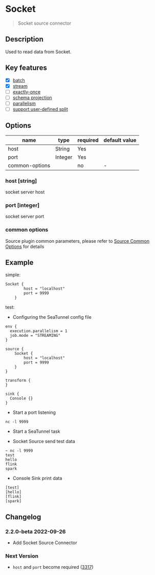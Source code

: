 # Socket

> Socket source connector

## Description

Used to read data from Socket.

## Key features

- [x] [batch](../../concept/connector-v2-features.md)
- [x] [stream](../../concept/connector-v2-features.md)
- [ ] [exactly-once](../../concept/connector-v2-features.md)
- [ ] [schema projection](../../concept/connector-v2-features.md)
- [ ] [parallelism](../../concept/connector-v2-features.md)
- [ ] [support user-defined split](../../concept/connector-v2-features.md)

##  Options

| name           | type   | required | default value |
| -------------- |--------|----------|---------------|
| host           | String | Yes      |               |
| port           | Integer| Yes      |               |
| common-options |        | no       | -             |

### host [string]
socket server host

### port [integer]

socket server port

### common options 

Source plugin common parameters, please refer to [Source Common Options](common-options.md) for details

## Example

simple:

```hocon
Socket {
        host = "localhost"
        port = 9999
    }
```

test:

* Configuring the SeaTunnel config file

```hocon
env {
  execution.parallelism = 1
  job.mode = "STREAMING"
}

source {
    Socket {
        host = "localhost"
        port = 9999
    }
}

transform {
}

sink {
  Console {}
}

```

* Start a port listening

```shell
nc -l 9999
```

* Start a SeaTunnel task

* Socket Source send test data

```text
~ nc -l 9999
test
hello
flink
spark
```

* Console Sink print data

```text
[test]
[hello]
[flink]
[spark]
```

## Changelog

### 2.2.0-beta 2022-09-26

- Add Socket Source Connector

### Next Version

- `host` and `port` become required ([3317](https://github.com/apache/seatunnel/pull/3317))
